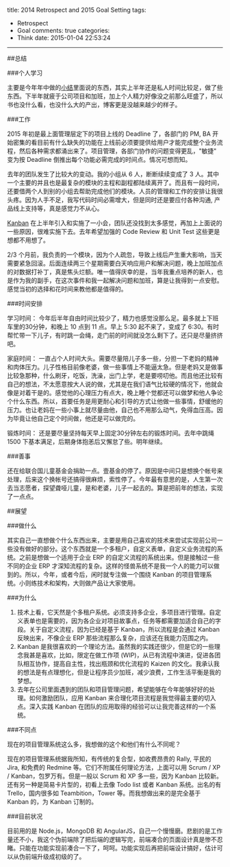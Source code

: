 title: 2014 Retrospect and 2015 Goal Setting
tags:
  - Retrospect
  - Goal
comments: true
categories:
  - Think
date: 2015-01-04 22:53:24
---

[小结]: http://www.thinkingincrowd.me/2014/07/31/half-year-summary/
[Kanban]: http://en.wikipedia.org/wiki/Kanban

##总结


###个人学习

主要是今年年中做的[小结][]里面说的东西，其实上半年还是私人时间比较足，做了些东西。下半年就疲于公司项目和加班，加上个人精力好像没之前那么旺盛了，所以书也没什么看，也没什么大的产出，博客更是没越来越少的样子。


###工作

2015 年初是最上面管理层定下的项目上线的 Deadline 了，各部门的 PM, BA 开始密集的看目前有什么缺失的功能在上线前必须要提供给用户才能完成整个业务流程，然后各种需求都涌出来了。项目管理，各部门协作的问题变得更乱，"敏捷" 变为按 Deadline 倒推出每个功能必需完成的时间点。情况可想而知。

去年的团队发生了比较大的变动。我的小组从 6 人，断断续续变成了 3 人。其中一个主要的并且也是最复杂的模块的主程和副程都陆续离开了。而且有一段时间，还要借两个人到别的小组去帮助完成他们的模块。人员的管理和工作的安排让我很头疼。因为人手不足，我写代码时间必需增大，但是同时还是要应付各种沟通, 产品线上支持等，真是感觉力不从心。

[Kanban][] 在上半年引入和实施了一小会，团队还没找到太多感觉，再加上上面说的一些原因，很难实施下去。去年希望加强的 Code Review 和 Unit Test 这些更是想都不用想了。

2/3 个月前，我负责的一个模块，因为个人疏忽，导致上线后产生重大影响，当天需要紧急回滚。后面连续两三个星期需要白天响应用户和解决问题，晚上加班加点的对数据打补丁，真是焦头烂额。唯一值得庆幸的是，当年我重点培养的新人，也是作为我的副手，在这次事件和我一起解决问题和加班，算是让我得到一点安慰。感觉当初的选择和花时间来教他都是值得的。


###时间安排

学习时间：
今年后半年自由时间比较少了，精力也感觉没那么足。最多就上下班车里的30分钟，和晚上 10 点到 11 点。早上 5:30 起不来了，变成了 6:30。有时帮忙带一下儿子，有时跳一会绳，走门前的时间就没怎么剩下了。还只是尽量挤挤吧。

家庭时间：
一直占个人时间大头。需要尽量陪儿子多一些，分担一下老妈的精神和肉体压力。儿子性格目前像老婆，做一些事情上不能逼太急。但是老妈又是做事比较急那种，什么刷牙，吃饭，洗澡，出门上学，老是要唠叨他。而且他还比较有自己的想法，不太愿意按大人说的做，尤其是在我们语气比较硬的情况下，他就会像是对着干是的。感觉他的心理压力有点大，晚上睡个觉都还可以做梦和他人争论个什么东西。所以，首要任务是用更耐心和引导的方式让他做一些事情，舒缓他的压力。也让老妈在一些小事上就尽量由他，自己也不用那么动气，免得血压高。因为毕竟让他自己定个时间做，他还是可以做完的。

锻炼时间：
还是要尽量坚持每天早上固定30分钟左右的锻炼时间。去年中跳绳 1500 下基本满足，后期身体抱恙后又懈怠了些。明年继续。


###善事

还在给联合国儿童基金会捐助一点。壹基金的停了。原因是中间只是想换个帐号来处理，后来这个换帐号还搞得很麻烦，索性停了。今年最有意思的是，人生第一次去当志愿者，探望聋哑儿童，是和老婆，儿子一起去的。算是把前年的想法，实现了一点点。


##展望


###做什么

其实自己一直想做个什么东西出来，主要是用自己喜欢的技术来尝试实现前公司一些没有做好的部分。这个东西就是一个多租户，自定义表单，自定义业务流程的系统。之前是想做一个适用于企业 ERP 的自定义流程的系统出来。但是接触过一些不同的企业 ERP 才深知流程的复杂。这样的怪兽系统不是我一个人的能力可以做到的。所以，今年，或者今后，闲时就专注做一个围绕 Kanban 的项目管理系统。小则练技术和架构，大则做产品让大家使用。


###为什么

1. 技术上看，它天然是个多租户系统。必须支持多企业，多项目进行管理。自定义表单也是需要的，因为各企业对项目故事点，任务等都需要加适合自己的字段。关于自定义流程，因为已经是基于 Kanban，所以流程是会通过 Kanban 反映出来，不像企业 ERP 那些流程那么复杂，应该还在我能力范围之内。
2. Kanban 是我很喜欢的一个理论方法。虽然我的实践还很少，但是它的一些理念我甚是喜欢，比如，限定在做工作项 (WIP)，从已有流程中演进，促进各团队相互协作，提高自主性，找出瓶颈和优化流程的 Kaizen 的文化。我承认我的想法是有点理想化，但是让程序员少加班，减少浪费，工作生活平衡是我的梦想。
3. 去年在公司里面遇到的团队和项目管理问题，希望能够在今年能够好好的处理。如何激励团队，应用 Kanban 来合理化项目流程是我觉得最主要的切入点。深入实践 Kanban 在团队的应用取得的经验可以让我完善这样的一个系统。


###不同点

现在的项目管理系统这么多，我想做的这个和他们有什么不同呢？

现在的项目管理系统据我所知，有传统的复合型，如收费昂贵的 Rally, 平民的 Jira, 和免费的 Redmine 等。它们不附属任何理论方法，上面可以用 Scrum / XP / Kanban，包罗万有。但是一般以 Scrum 和 XP 多一些，因为 Kanban 比较新。还有另一种是简易卡片型的，初看上去像 Todo list 或者 Kanban 系统。出名的有 Trello，国内很多如 Teambition，Tower 等。而我想做出来的是完全基于 Kanban 的，为 Kanban 订制的。


###目前状况

目前用的是 Node.js，MongoDB 和 AngularJS，自己一个慢慢磨。悲剧的是工作量还不小，我这个伪前端除了把后端的逻辑写完，前端凑合的页面设计真是惨不忍睹。只能在功能实现前凑合一下了，呵呵。功能实现后再把前端设计搞好，估计可以从伪前端升级成初级的了。
